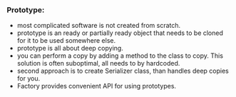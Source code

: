 ### Prototype:

* most complicated software is not created from scratch.
* prototype is an ready or partially ready object that needs to be cloned for it to be used somewhere else.
* prototype is all about deep copying.
* you can perform a copy by adding a method to the class to copy. This solution is often suboptimal, all needs to by hardcoded.
* second approach is to create Serializer class, than handles deep copies for you.
* Factory provides convenient API for using prototypes.